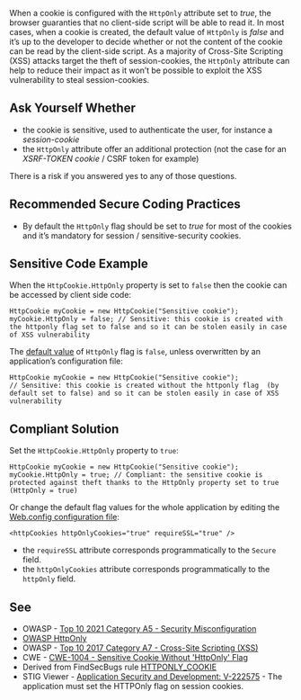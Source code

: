 When a cookie is configured with the `HttpOnly` attribute set to *true*, the browser guaranties that no client-side script will
be able to read it. In most cases, when a cookie is created, the default value of `HttpOnly` is *false* and it’s up to the developer
to decide whether or not the content of the cookie can be read by the client-side script. As a majority of Cross-Site Scripting (XSS) attacks target
the theft of session-cookies, the `HttpOnly` attribute can help to reduce their impact as it won’t be possible to exploit the XSS
vulnerability to steal session-cookies.

## Ask Yourself Whether

- the cookie is sensitive, used to authenticate the user, for instance a *session-cookie*
- the `HttpOnly` attribute offer an additional protection (not the case for an *XSRF-TOKEN cookie* / CSRF token for example)

There is a risk if you answered yes to any of those questions.

## Recommended Secure Coding Practices

- By default the `HttpOnly` flag should be set to *true* for most of the cookies and it’s mandatory for session /
  sensitive-security cookies.

## Sensitive Code Example

When the `HttpCookie.HttpOnly` property is set to `false` then the cookie can be accessed by client side code:

    HttpCookie myCookie = new HttpCookie("Sensitive cookie");
    myCookie.HttpOnly = false; // Sensitive: this cookie is created with the httponly flag set to false and so it can be stolen easily in case of XSS vulnerability

The [default value](https://docs.microsoft.com/en-us/dotnet/api/system.web.httpcookie.httponly?view=netframework-4.8) of
`HttpOnly` flag is `false`, unless overwritten by an application’s configuration file:

    HttpCookie myCookie = new HttpCookie("Sensitive cookie");
    // Sensitive: this cookie is created without the httponly flag  (by default set to false) and so it can be stolen easily in case of XSS vulnerability

## Compliant Solution

Set the `HttpCookie.HttpOnly` property to `true`:

    HttpCookie myCookie = new HttpCookie("Sensitive cookie");
    myCookie.HttpOnly = true; // Compliant: the sensitive cookie is protected against theft thanks to the HttpOnly property set to true (HttpOnly = true)

Or change the default flag values for the whole application by editing the [Web.config configuration file](https://docs.microsoft.com/en-us/previous-versions/dotnet/netframework-4.0/ms228262%28v=vs.100%29):

    <httpCookies httpOnlyCookies="true" requireSSL="true" />

- the `requireSSL` attribute corresponds programmatically to the `Secure` field.
- the `httpOnlyCookies` attribute corresponds programmatically to the `httpOnly` field.

## See

- OWASP - [Top 10 2021 Category A5 - Security Misconfiguration](https://owasp.org/Top10/A05_2021-Security_Misconfiguration/)
- [OWASP HttpOnly](https://owasp.org/www-community/HttpOnly)
- OWASP - [Top 10 2017 Category A7 - Cross-Site Scripting
  (XSS)](https://owasp.org/www-project-top-ten/2017/A7_2017-Cross-Site_Scripting_%28XSS%29)
- CWE - [CWE-1004 - Sensitive Cookie Without 'HttpOnly' Flag](https://cwe.mitre.org/data/definitions/1004)
- Derived from FindSecBugs rule [HTTPONLY_COOKIE](https://find-sec-bugs.github.io/bugs.htm#HTTPONLY_COOKIE)
- STIG Viewer - [Application Security and
  Development: V-222575](https://stigviewer.com/stig/application_security_and_development/2023-06-08/finding/V-222575) - The application must set the HTTPOnly flag on session cookies.